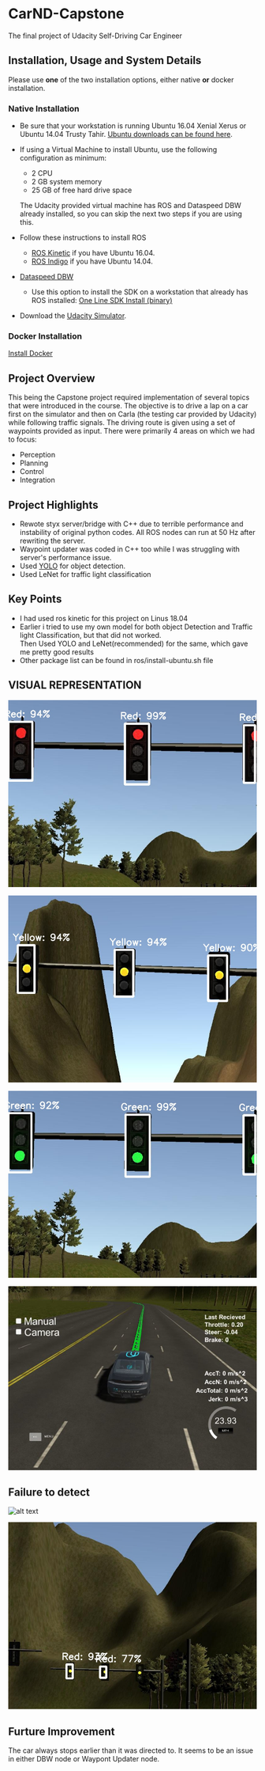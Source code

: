 # CarND-Capstone
The final project of Udacity Self-Driving Car Engineer</br>

## Installation, Usage and System Details

Please use **one** of the two installation options, either native **or** docker installation.

### Native Installation

* Be sure that your workstation is running Ubuntu 16.04 Xenial Xerus or Ubuntu 14.04 Trusty Tahir. [Ubuntu downloads can be found here](https://www.ubuntu.com/download/desktop).
* If using a Virtual Machine to install Ubuntu, use the following configuration as minimum:
  * 2 CPU
  * 2 GB system memory
  * 25 GB of free hard drive space

  The Udacity provided virtual machine has ROS and Dataspeed DBW already installed, so you can skip the next two steps if you are using this.

* Follow these instructions to install ROS
  * [ROS Kinetic](http://wiki.ros.org/kinetic/Installation/Ubuntu) if you have Ubuntu 16.04.
  * [ROS Indigo](http://wiki.ros.org/indigo/Installation/Ubuntu) if you have Ubuntu 14.04.
* [Dataspeed DBW](https://bitbucket.org/DataspeedInc/dbw_mkz_ros)
  * Use this option to install the SDK on a workstation that already has ROS installed: [One Line SDK Install (binary)](https://bitbucket.org/DataspeedInc/dbw_mkz_ros/src/81e63fcc335d7b64139d7482017d6a97b405e250/ROS_SETUP.md?fileviewer=file-view-default)
* Download the [Udacity Simulator](https://github.com/udacity/CarND-Capstone/releases).

### Docker Installation
[Install Docker](https://docs.docker.com/engine/installation/)


## Project Overview
This being the Capstone project required implementation of several topics that were introduced in the course. The objective is to drive a lap on a car first on the simulator and then on Carla (the testing car provided by Udacity) while following traffic signals. The driving route is given using a set of waypoints provided as input. There were primarily 4 areas on which we had to focus:
* Perception
* Planning
* Control
* Integration


## Project Highlights
* Rewote styx server/bridge with C++ due to terrible performance and instability of original python codes. All ROS nodes can run at 50 Hz after rewriting the server.
* Waypoint updater was coded in C++ too while I was struggling with server's performance issue.
* Used [YOLO](https://github.com/pjreddie/darknet/wiki/YOLO:-Real-Time-Object-Detection) for object detection.
* Used LeNet for traffic light classification

## Key Points
* I had used ros kinetic for this project on Linus 18.04
* Earlier i tried to use my own model for both object Detection and Traffic light Classification, but that did not worked.</br>
Then Used YOLO and LeNet(recommended) for the same, which gave me pretty good results</br>
* Other package list can be found in ros/install-ubuntu.sh file
## VISUAL REPRESENTATION
[//]: # (Image References)

[image1]: ./imgs/rl1.jpg "Model Detecting the Red lights"
[image2]: ./imgs/yl1.jpg "Model Detection the Yellow lights"
[image3]: ./imgs/gl1.jpg "Model Detection the Green lights"
[image4]: ./imgs/dbw_node_angular_z_vel_steering.jpg "Car"


[image5]: ./imgs/frl1 "Failed to detect red light"

[image6]: ./imgs/fyl1.jpg "Car"

![alt text][image1]

![alt text][image2]

![alt text][image3]

![alt text][image4]

## Failure to detect

![alt text][image5]


![alt text][image6]




## Furture Improvement
The car always stops earlier than it was directed to.  It seems to be an issue in either DBW node or Waypont Updater node.       
